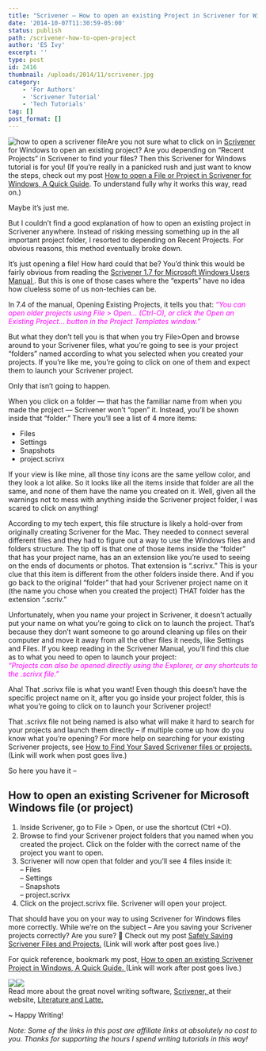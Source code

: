 ```yaml
---
title: "Scrivener – How to open an existing Project in Scrivener for Windows, fully explained"
date: '2014-10-07T11:30:59-05:00'
status: publish
path: /scrivener-how-to-open-project
author: 'ES Ivy'
excerpt: ''
type: post
id: 2416
thumbnail: /uploads/2014/11/scrivener.jpg
category:
    - 'For Authors'
    - 'Scrivener Tutorial'
    - 'Tech Tutorials'
tag: []
post_format: []
---
```

![how to open a scrivener file](/uploads/2014/10/scriv-open-project-238x602.jpg)Are you not sure what to click on in [Scrivener](http://www.amazon.com/gp/product/B0079KJB54/ref=as_li_qf_sp_asin_il_tl?ie=UTF8&camp=1789&creative=9325&creativeASIN=B0079KJB54&linkCode=as2&tag=esiv-20&linkId=C5TX4ZEFK5RLOVJO) for Windows to open an existing project? Are you depending on “Recent Projects” in Scrivener to find your files? Then this Scrivener for Windows tutorial is for you! (If you’re really in a panicked rush and just want to know the steps, check out my post [How to open a File or Project in Scrivener for Windows, A Quick Guide](http://192.168.1.34:4945/draft2425). To understand fully why it works this way, read on.)

Maybe it’s just me.

But I couldn’t find a good explanation of how to open an existing project in Scrivener anywhere. Instead of risking messing something up in the all important project folder, I resorted to depending on Recent Projects. For obvious reasons, this method eventually broke down.

It’s just opening a file! How hard could that be? You’d think this would be fairly obvious from reading the [Scrivener 1.7 for Microsoft Windows Users Manual ](http://www.literatureandlatte.com/documentation/scrivener-manual-win-a4.pdf "Scrivener for Microsoft Windows Users Manual"). But this is one of those cases where the “experts” have no idea how clueless some of us non-techies can be.

In 7.4 of the manual, Opening Existing Projects, it tells you that: <span style="color: #ff00ff;">*“You can open older projects using File &gt; Open… (Ctrl-O), or click the Open an Existing Project… button in the Project Templates window.”*</span>

But what they don’t tell you is that when you try File&gt;Open and browse around to your Scrivener files, what you’re going to see is your project “folders” named according to what you selected when you created your projects. If you’re like me, you’re going to click on one of them and expect them to launch your Scrivener project.

Only that isn’t going to happen.

When you click on a folder — that has the familiar name from when you made the project — Scrivener won’t “open” it. Instead, you’ll be shown inside that “folder.” There you’ll see a list of 4 more items:

- Files
- Settings
- Snapshots
- project.scrivx

If your view is like mine, all those tiny icons are the same yellow color, and they look a lot alike. So it looks like all the items inside that folder are all the same, and none of them have the name you created on it. Well, given all the warnings not to mess with anything inside the Scrivener project folder, I was scared to click on anything!

According to my tech expert, this file structure is likely a hold-over from originally creating Scrivener for the Mac. They needed to connect several different files and they had to figure out a way to use the Windows files and folders structure. The tip off is that one of those items inside the “folder” that has your project name, has an an extension like you’re used to seeing on the ends of documents or photos. That extension is “.scrivx.” This is your clue that this item is different from the other folders inside there. And if you go back to the original “folder” that had your Scrivener project name on it (the name you chose when you created the project) THAT folder has the extension “.scriv.”

Unfortunately, when you name your project in Scrivener, it doesn’t actually put your name on what you’re going to click on to launch the project. That’s because they don’t want someone to go around cleaning up files on their computer and move it away from all the other files it needs, like Settings and Files. If you keep reading in the Scrivener Manual, you’ll find this clue as to what you need to open to launch your project:  
<span style="color: #ff00ff;">*“Projects can also be opened directly using the Explorer, or any shortcuts to the .scrivx file.”*</span>

Aha! That .scrivx file is what you want! Even though this doesn’t have the specific project name on it, after you go inside your project folder, this is what you’re going to click on to launch your Scrivener project!

That .scrivx file not being named is also what will make it hard to search for your projects and launch them directly – if multiple come up how do you know what you’re opening? For more help on searching for your existing Scrivener projects, see [How to Find Your Saved Scrivener files or projects. ](http://192.168.1.34:4945/draft2507)(Link will work when post goes live.)

So here you have it –

How to open an existing Scrivener for Microsoft Windows file (or project)
-------------------------------------------------------------------------

1. Inside Scrivener, go to File &gt; Open, or use the shortcut (Ctrl +O).
2. Browse to find your Scrivener project folders that you named when you created the project. Click on the folder with the correct name of the project you want to open.
3. Scrivener will now open that folder and you’ll see 4 files inside it:  
  – Files  
  – Settings  
  – Snapshots  
  – project.scrivx
4. Click on the project.scrivx file. Scrivener will open your project.

That should have you on your way to using Scrivener for Windows files more correctly. While we’re on the subject – Are you saving your Scrivener projects correctly? Are you sure? 🙂 Check out my post [Safely Saving Scrivener Files and Projects.](http://192.168.1.34:4945/draft2432) (Link will work after post goes live.)

For quick reference, bookmark my post, [How to open an existing Scrivener Project in Windows, A Quick Guide. ](http://192.168.1.34:4945/draft2425)(Link will work after post goes live.)

[![](http://ws-na.amazon-adsystem.com/widgets/q?_encoding=UTF8&ASIN=B0079KJB54&Format=_SL250_&ID=AsinImage&MarketPlace=US&ServiceVersion=20070822&WS=1&tag=esiv-20)](http://www.amazon.com/gp/product/B0079KJB54/ref=as_li_tl?ie=UTF8&camp=1789&creative=9325&creativeASIN=B0079KJB54&linkCode=as2&tag=esiv-20&linkId=ZEGH5JY5M2H6PHYV)![](http://ir-na.amazon-adsystem.com/e/ir?t=esiv-20&l=as2&o=1&a=B0079KJB54)  
Read more about the great novel writing software, [Scrivener, ](http://www.amazon.com/gp/product/B0079KJB54/ref=as_li_qf_sp_asin_il_tl?ie=UTF8&camp=1789&creative=9325&creativeASIN=B0079KJB54&linkCode=as2&tag=esiv-20&linkId=C5TX4ZEFK5RLOVJO)at their website, [Literature and Latte.](http://www.literatureandlatte.com/scrivener.php "Scrivener")

~ Happy Writing!

*Note: Some of the links in this post are affiliate links at absolutely no cost to you. Thanks for supporting the hours I spend writing tutorials in this way!*